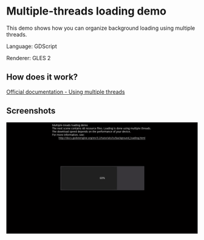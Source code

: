 # Multiple-threads loading demo

This demo shows how you can organize
background loading using multiple threads.

Language: GDScript

Renderer: GLES 2

## How does it work?

[Official documentation - Using multiple threads](http://docs.godotengine.org/en/3.2/tutorials/io/background_loading.html#using-multiple-threads)

## Screenshots

![Screenshot](screenshots/screenshot.png)

